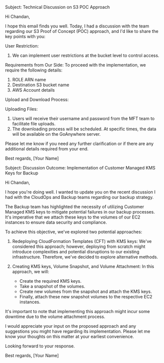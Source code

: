 Subject: Technical Discussion on S3 POC Approach

Hi Chandan,

I hope this email finds you well. Today, I had a discussion with the team regarding our S3 Proof of Concept (POC) approach, and I'd like to share the key points with you:

User Restriction:
1. We can implement user restrictions at the bucket level to control access.

Requirements from Our Side:
To proceed with the implementation, we require the following details:
1. ROLE ARN name
2. Destination S3 bucket name
3. AWS Account details

Upload and Download Process:

Uploading Files:
1. Users will receive their username and password from the MFT team to facilitate file uploads.
2. The downloading process will be scheduled. At specific times, the data will be available on the GoAnywhere server.

Please let me know if you need any further clarification or if there are any additional details required from your end.

Best regards,
[Your Name]


Subject: Discussion Outcome: Implementation of Customer Managed KMS Keys for Backup

Hi Chandan,

I hope you're doing well. I wanted to update you on the recent discussion I had with the CloudOps and Backup teams regarding our backup strategy.

The Backup team has highlighted the necessity of utilizing Customer Managed KMS keys to mitigate potential failures in our backup processes. It's imperative that we attach these keys to the volumes of our EC2 instances to ensure data security and compliance.

To achieve this objective, we've explored two potential approaches:

1. Redeploying CloudFormation Templates (CFT) with KMS keys:
   We've considered this approach; however, deploying from scratch might introduce complexities and potential disruptions to our existing infrastructure. Therefore, we've decided to explore alternative methods.

2. Creating KMS keys, Volume Snapshot, and Volume Attachment:
   In this approach, we will:
   - Create the required KMS keys.
   - Take a snapshot of the volumes.
   - Create new volumes from the snapshot and attach the KMS keys.
   - Finally, attach these new snapshot volumes to the respective EC2 instances.

It's important to note that implementing this approach might incur some downtime due to the volume attachment process.

I would appreciate your input on the proposed approach and any suggestions you might have regarding its implementation. Please let me know your thoughts on this matter at your earliest convenience.

Looking forward to your response.

Best regards,
[Your Name]

